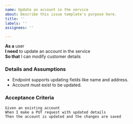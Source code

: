```yaml
---
name: Update an account in the service
about: Describe this issue template's purpose here.
title: ''
labels: ''
assignees: ''

---
```


**As a** user  
**I need** to update an account in the service  
**So that** I can modify customer details  

### Details and Assumptions
* Endpoint supports updating fields like name and address.
* Account must exist to be updated.

### Acceptance Criteria     
```gherkin
Given an existing account
When I make a PUT request with updated details
Then the account is updated and the changes are saved
